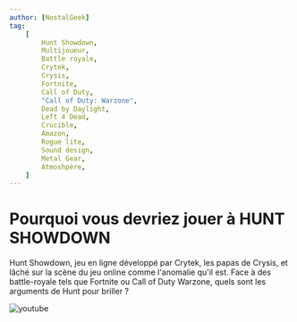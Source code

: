 ```yaml
---
author: [NostalGeek]
tag:
    [
        Hunt Showdown,
        Multijoueur,
        Battle royale,
        Crytek,
        Crysis,
        Fortnite,
        Call of Duty,
        "Call of Duty: Warzone",
        Dead by Daylight,
        Left 4 Dead,
        Crucible,
        Amazon,
        Rogue lite,
        Sound design,
        Metal Gear,
        Atmoshpère,
    ]
---
```


# Pourquoi vous devriez jouer à HUNT SHOWDOWN

Hunt Showdown, jeu en ligne développé par Crytek, les papas de Crysis, et lâché sur la scène du jeu online comme l'anomalie qu'il est. Face à des battle-royale tels que Fortnite ou Call of Duty Warzone, quels sont les arguments de Hunt pour briller ?

![youtube](https://www.youtube.com/watch?v=GRb71u7jI10)
